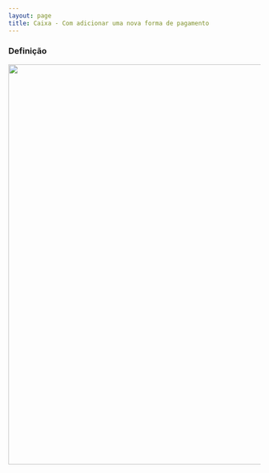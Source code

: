 ```yaml
---
layout: page
title: Caixa - Com adicionar uma nova forma de pagamento
---
```


### Definição

<p align="center">
  <img alt="" src="" width="800">
</p>

